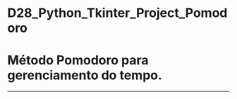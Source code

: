 # D28_Python_Tkinter_Project_Pomodoro
# Método Pomodoro para gerenciamento do tempo.
<hr>
<p A Técnica Pomodoro é um método de gerenciamento de tempo desenvolvido pelo italiano Francesco Cirillo. </p>
 
